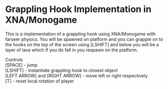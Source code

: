 # Grappling Hook Implementation in XNA/Monogame
This is a implementation of a grappling hook using XNA/Monogame with farseer physics.
You will be spawned on platform and you can grapple on to the hooks on the top of the screen using [LSHIFT] and below you will be a layer of lava which if you do fall in you respawn on the platform.

Controls <br />
[SPACE] - jump <br />
[LSHIFT] - instantiate grappling hook to closest object <br />
[LEFT ARROW] and [RIGHT ARROW] - move left or right respectively <br />
[T] - reset local rotation of player
